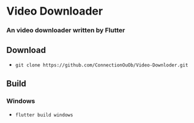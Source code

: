 # Video Downloader

### An video downloader written by Flutter

## Download

- ```git clone https://github.com/ConnectionOuOb/Video-Downloder.git```

## Build

### Windows

- ```flutter build windows```
